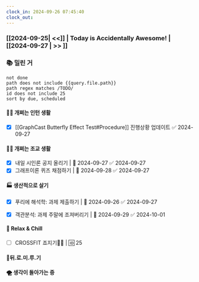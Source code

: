 ```yaml
---
clock_in: 2024-09-26 07:45:40
clock_out: 
---
```

### [[2024-09-25| <<]] | **Today is Accidentally Awesome!** | [[2024-09-27 | >> ]]

### 📚 밀린 거
```tasks
not done 
path does not include {{query.file.path}}
path regex matches /TODO/
id does not include 25
sort by due, scheduled
```

#### 🤦‍♂️ 개쩌는 인턴 생활
- [x] [[GraphCast Butterfly Effect Test#Procedure]] 진행상황 업데이트 ✅ 2024-09-27

#### 👨‍🏫 개쩌는 조교 생활
- [x] 내일 시인론 공지 올리기 | 📅 2024-09-27 ✅ 2024-09-27
- [x] 그래프이론 퀴즈 채점하기 | 📅 2024-09-28 ✅ 2024-09-27

#### 🏭 생산적으로 살기
- [x] 푸리에 해석학: 과제 제출하기 | 📅 2024-09-26 ✅ 2024-09-27
- [x] 객관분석: 과제 주말에 조져버리기 | 📅 2024-09-29 ✅ 2024-10-01


#### 🍻 Relax & Chill 
- [ ] CROSSFIT 죠지기🏋️‍♀️ | 🆔 25


#### 💨뒤.로.미.루.기

#### 🌪 생각이 돌아가는 중